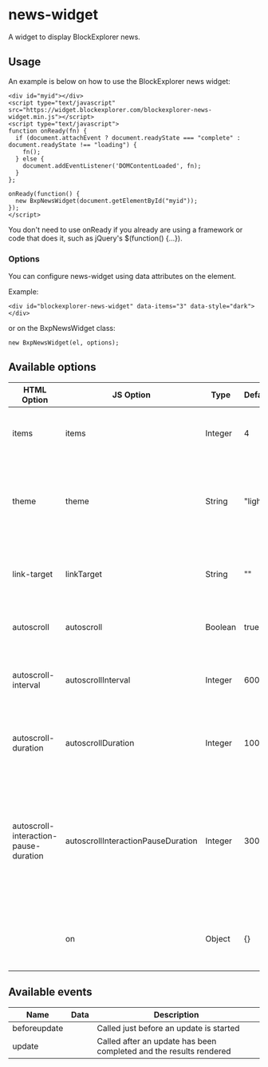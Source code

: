 news-widget
===========

A widget to display BlockExplorer news.

## Usage

An example is below on how to use the BlockExplorer news widget:

```
<div id="myid"></div>
<script type="text/javascript" src="https://widget.blockexplorer.com/blockexplorer-news-widget.min.js"></script>
<script type="text/javascript">
function onReady(fn) {
  if (document.attachEvent ? document.readyState === "complete" : document.readyState !== "loading") {
    fn();
  } else {
    document.addEventListener('DOMContentLoaded', fn);
  }
};

onReady(function() {
  new BxpNewsWidget(document.getElementById("myid"));
});
</script>
```

You don't need to use onReady if you already are using a framework or code that does it, such as jQuery's $(function() {...}).

### Options

You can configure news-widget using data attributes on the element.

Example:

```
<div id="blockexplorer-news-widget" data-items="3" data-style="dark"></div>
```

or on the BxpNewsWidget class:

```
new BxpNewsWidget(el, options);
```

## Available options

| HTML Option | JS Option |Type | Default | Description |
|-------------|-----------|-----|---------|-------------|
|items|items|Integer|4|How many news items are displayed before scrolling|
|theme|theme|String|"light"|The theme of the widget. Set to "none" to display all CSS (so you can customize it yourself).|
|link-target|linkTarget|String|""|Where to open the linked item: _blank, _self, _parent, _top, framename|
|autoscroll|autoscroll|Boolean|true|Sets whether the content should autoscroll|
|autoscroll-interval|autoscrollInterval|Integer|6000|The amount of time between autoscrolling (in miliseconds)|
|autoscroll-duration|autoscrollDuration|Integer|1000|The amount of time it takes to scroll from one item to the next (in milliseconds)|
|autoscroll-interaction-pause-duration|autoscrollInteractionPauseDuration|Integer|3000|The amount of time to pause scrolling after the mouse leaves from hovering, or in the case of mobile when the user swipes/scrolls (in milliseconds)|
||on|Object|{}|Events to configure on initialization. E.g. on: {"eventname": fn}|

## Available events
|Name|Data|Description|
|----|----|-----------|
|beforeupdate||Called just before an update is started|
|update||Called after an update has been completed and the results rendered|
